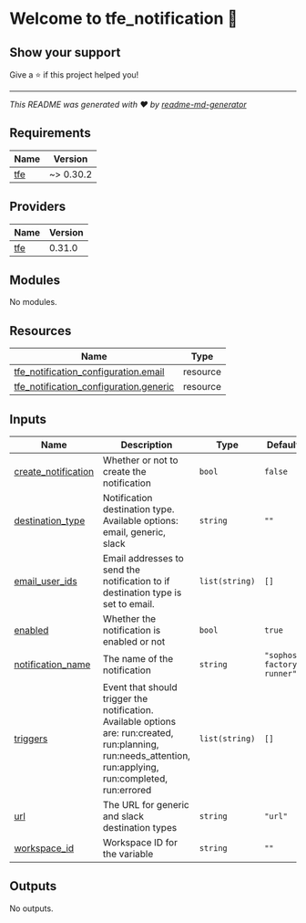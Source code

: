 # Welcome to tfe_notification 👋

## Show your support

Give a ⭐️ if this project helped you!


***
_This README was generated with ❤️ by [readme-md-generator](https://github.com/kefranabg/readme-md-generator)_<!-- BEGINNING OF PRE-COMMIT-TERRAFORM DOCS HOOK -->
## Requirements

| Name | Version |
|------|---------|
| <a name="requirement_tfe"></a> [tfe](#requirement\_tfe) | ~> 0.30.2 |

## Providers

| Name | Version |
|------|---------|
| <a name="provider_tfe"></a> [tfe](#provider\_tfe) | 0.31.0 |

## Modules

No modules.

## Resources

| Name | Type |
|------|------|
| [tfe_notification_configuration.email](https://registry.terraform.io/providers/hashicorp/tfe/latest/docs/resources/notification_configuration) | resource |
| [tfe_notification_configuration.generic](https://registry.terraform.io/providers/hashicorp/tfe/latest/docs/resources/notification_configuration) | resource |

## Inputs

| Name | Description | Type | Default | Required |
|------|-------------|------|---------|:--------:|
| <a name="input_create_notification"></a> [create\_notification](#input\_create\_notification) | Whether or not to create the notification | `bool` | `false` | no |
| <a name="input_destination_type"></a> [destination\_type](#input\_destination\_type) | Notification destination type. Available options: email, generic, slack | `string` | `""` | no |
| <a name="input_email_user_ids"></a> [email\_user\_ids](#input\_email\_user\_ids) | Email addresses to send the notification to if destination type is set to email. | `list(string)` | `[]` | no |
| <a name="input_enabled"></a> [enabled](#input\_enabled) | Whether the notification is enabled or not | `bool` | `true` | no |
| <a name="input_notification_name"></a> [notification\_name](#input\_notification\_name) | The name of the notification | `string` | `"sophos-factory-runner"` | no |
| <a name="input_triggers"></a> [triggers](#input\_triggers) | Event that should trigger the notification. Available options are: run:created, run:planning, run:needs\_attention, run:applying, run:completed, run:errored | `list(string)` | `[]` | no |
| <a name="input_url"></a> [url](#input\_url) | The URL for generic and slack destination types | `string` | `"url"` | no |
| <a name="input_workspace_id"></a> [workspace\_id](#input\_workspace\_id) | Workspace ID for the variable | `string` | `""` | no |

## Outputs

No outputs.
<!-- END OF PRE-COMMIT-TERRAFORM DOCS HOOK -->

